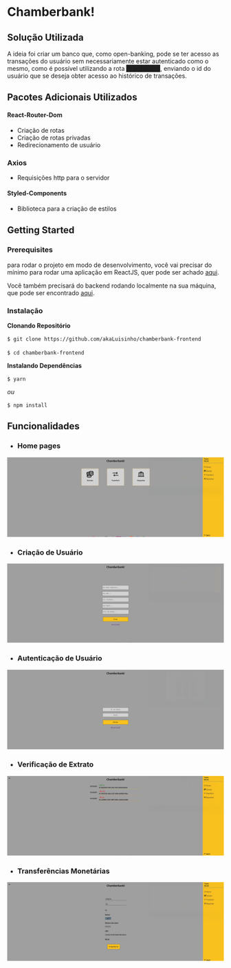 # Chamberbank!

## Solução Utilizada

<p>A ideia foi criar um banco que, como open-banking, pode se ter acesso as transações do usuário sem necessariamente estar autenticado como o mesmo, como é possível utilizando a rota <span style="background:#222">/transaction</span>, enviando o id do usuário que se deseja obter acesso ao histórico de transações.</p>

## Pacotes Adicionais Utilizados

#### React-Router-Dom
- Criação de rotas
- Criação de rotas privadas
- Redirecionamento de usuário

### Axios
- Requisições http para o servidor

#### Styled-Components
- Biblioteca para a criação de estilos

## Getting Started

### Prerequisites

para rodar o projeto em modo de desenvolvimento, você vai precisar do mínimo para rodar uma aplicação em ReactJS, quer pode ser achado [aqui](https://reactjs.org/docs/getting-started.html).

Você também precisará do backend rodando localmente na sua máquina, que pode ser encontrado [aqui](https://github.com/akaluisinho/chamberbank-backend).

### Instalação

**Clonando Repositório**

```
$ git clone https://github.com/akaLuisinho/chamberbank-frontend

$ cd chamberbank-frontend
```

**Instalando Dependências**

```
$ yarn
```

_ou_

```
$ npm install
```

## Funcionalidades

- ### Home pages
<img title="Home Page" alt="Home Page" src="./.github/home.jpg">

- ### Criação de Usuário
<img title="Create User" alt="Create User" src="./.github/create.jpg">

- ### Autenticação de Usuário
<img title="Authentication" alt="Authentication" src="./.github/login.jpg">

- ### Verificação de Extrato
<img title="Extract" alt="Extract" src="./.github/extract.jpg">

- ### Transferências Monetárias
<img title="Home Page" alt="Home Page" src="./.github/transaction.jpg">


